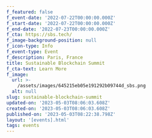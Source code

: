```yaml
---
f_featured: false
f_event-date: '2022-07-22T00:00:00.000Z'
f_start-date: '2022-07-22T00:00:00.000Z'
f_end-date: '2022-07-23T00:00:00.000Z'
f_cta: https://sbs.tech/
f_image-background-position: null
f_icon-type: Info
f_event-type: Event
f_description: Paris, France
title: Sustainable Blockchain Summit
f_cta-text: Learn More
f_image:
  url: >-
    /assets/images/645215eb05e191292b09744d_sbs.png
  alt: null
slug: sustainable-blockchain-summit
updated-on: '2023-05-03T08:06:03.608Z'
created-on: '2023-05-03T08:06:03.608Z'
published-on: '2023-05-03T08:22:38.798Z'
layout: '[events].html'
tags: events
---
```



